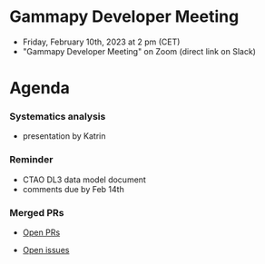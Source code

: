 
# Gammapy Developer Meeting

* Friday, February 10th, 2023 at 2 pm (CET)
* "Gammapy Developer Meeting" on Zoom (direct link on Slack)
# Agenda

### Systematics analysis 
- presentation by Katrin

### Reminder
- CTAO DL3 data model document
- comments due by Feb 14th

### Merged PRs


* [Open PRs](https://github.com/gammapy/gammapy/pulls)

* [Open issues](https://github.com/gammapy/gammapy/issues)
